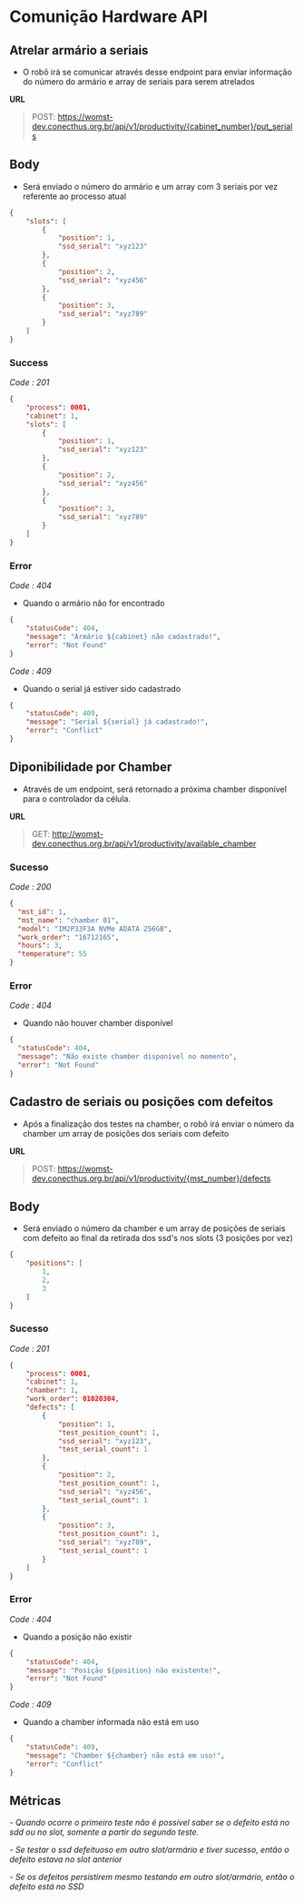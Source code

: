 # Comunição Hardware API

## Atrelar armário a seriais
- O robô irá se comunicar através desse endpoint para enviar informação do número do armário e array de seriais para serem atrelados

**URL**
>POST: https://womst-dev.conecthus.org.br/api/v1/productivity/{cabinet_number}/put_serials

## Body
* Será enviado o número do armário e um array com 3 seriais por vez referente ao processo atual
```json
{
	"slots": [
		{
			"position": 1,
			"ssd_serial": "xyz123"
		},
		{
			"position": 2,
			"ssd_serial": "xyz456"
		},
		{
			"position": 3,
			"ssd_serial": "xyz789"
		}
	]
}
```

### Success
*Code : 201*
```json
{
  	"process": 0001,
	"cabinet": 1,
	"slots": [
		{
			"position": 1,
			"ssd_serial": "xyz123"
		},
		{
			"position": 2,
			"ssd_serial": "xyz456"
		},
		{
			"position": 3,
			"ssd_serial": "xyz789"
		}
	]
}
```

### Error
*Code : 404*
* Quando o armário não for encontrado
```json
{
	"statusCode": 404,
	"message": "Armário ${cabinet} não cadastrado!",
	"error": "Not Found"
}
```

*Code : 409*
* Quando o serial já estiver sido cadastrado
```json
{
	"statusCode": 409,
	"message": "Serial ${serial} já cadastrado!",
	"error": "Conflict"
}
```


## Diponibilidade por Chamber
- Através de um endpoint, será retornado a próxima chamber disponível para o controlador da célula.

**URL**
>GET: http://womst-dev.conecthus.org.br/api/v1/productivity/available_chamber

### Sucesso
*Code : 200*
```json
{
  "mst_id": 1,
  "mst_name": "chamber 01",
  "model": "IM2P33F3A NVMe ADATA 256GB",
  "work_order": "16712165",
  "hours": 3,
  "temperature": 55
}
```



### Error
*Code : 404*
* Quando não houver chamber disponível

```json
{
  "statusCode": 404,
  "message": "Não existe chamber disponível no momento",
  "error": "Not Found"
}
```

## Cadastro de seriais ou posições com defeitos
- Após a finalização dos testes na chamber, o robô irá enviar o número da chamber um array de posições dos seriais com defeito

**URL**
>POST: https://womst-dev.conecthus.org.br/api/v1/productivity/{mst_number}/defects

## Body
* Será enviado o número da chamber e um array de posições de seriais com defeito ao final da retirada dos ssd's nos slots (3 posições por vez)
```json
{
	"positions": [
		1,
		2,
		3
	]
}
```

### Sucesso
*Code : 201*
```json
{
  	"process": 0001,
	"cabinet": 1,
    "chamber": 1,
    "work_order": 01020304,
	"defects": [
		{
			"position": 1,
			"test_position_count": 1,
			"ssd_serial": "xyz123",
			"test_serial_count": 1
		},
		{
			"position": 2,
			"test_position_count": 1,
			"ssd_serial": "xyz456",
			"test_serial_count": 1
		},
		{
			"position": 3,
			"test_position_count": 1,
			"ssd_serial": "xyz789",
			"test_serial_count": 1
		}
	]
}
```

### Error
*Code : 404*
* Quando a posição não existir
```json
{
	"statusCode": 404,
	"message": "Posição ${position} não existente!",
	"error": "Not Found"
}
```

*Code : 409*
* Quando a chamber informada não está em uso
```json
{
	"statusCode": 409,
	"message": "Chamber ${chamber} não está em uso!",
	"error": "Conflict"
}
```

## Métricas
*- Quando ocorre o primeiro teste não é possível saber se o defeito está no sdd ou no slot, somente a partir do segundo teste.*

*- Se testar o ssd defeituoso em outro slot/armário e tiver sucesso, então o defeito estava no slot anterior*

*- Se os defeitos persistirem mesmo testando em outro slot/armário, então o defeito está no SSD*